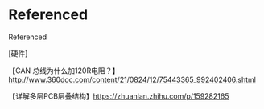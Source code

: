 # Referenced
Referenced

[硬件]

【CAN 总线为什么加120R电阻？】http://www.360doc.com/content/21/0824/12/75443365_992402406.shtml

【详解多层PCB层叠结构】https://zhuanlan.zhihu.com/p/159282165
